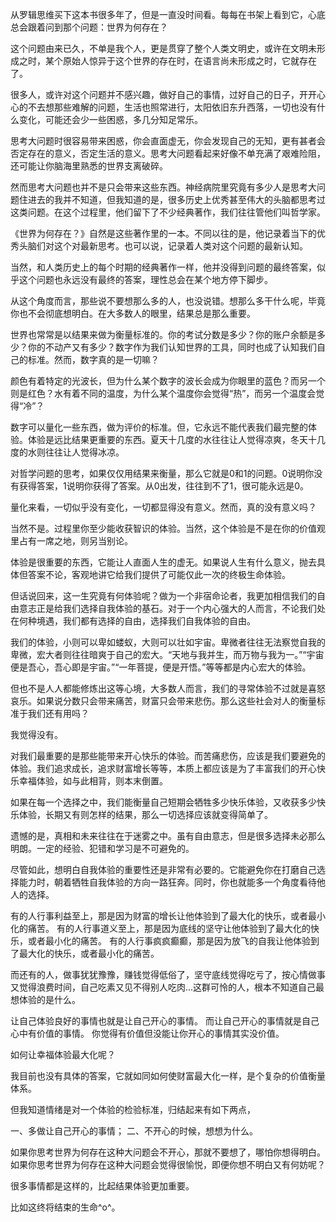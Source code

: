 从罗辑思维买下这本书很多年了，但是一直没时间看。每每在书架上看到它，心底总会跟着问到那个问题：世界为何存在？

这个问题由来已久，不单是我个人，更是贯穿了整个人类文明史，或许在文明未形成之时，某个原始人惊异于这个世界的存在时，在语言尚未形成之时，它就存在了。

很多人，或许对这个问题并不感兴趣，做好自己的事情，过好自己的日子，开开心心的不去想那些难解的问题，生活也照常进行，太阳依旧东升西落，一切也没有什么变化，可能还会少一些困惑，多几分知足常乐。

思考大问题时很容易带来困惑，你会直面虚无，你会发现自己的无知，更有甚者会否定存在的意义，否定生活的意义。思考大问题看起来好像不单充满了艰难险阻，还可能让你脑海里熟悉的世界支离破碎。

然而思考大问题也并不是只会带来这些东西。神经病院里究竟有多少人是思考大问题住进去的我并不知道，但我知道的是，很多历史上优秀甚至伟大的头脑都思考过这类问题。在这个过程里，他们留下了不少经典著作，我们往往管他们叫哲学家。

《世界为何存在？》自然是这些著作里的一本。不同以往的是，他记录着当下的优秀头脑们对这个对最新思考。也可以说，记录着人类对这个问题的最新认知。

当然，和人类历史上的每个时期的经典著作一样，他并没得到问题的最终答案，似乎这个问题也永远没有最终的答案，理性总会在某个地方停下脚步。

从这个角度而言，那些说不要想那么多的人，也没说错。想那么多干什么呢，毕竟你也不会彻底想明白。在大多数人的眼里，结果总是那么重要。

世界也常常是以结果来做为衡量标准的。你的考试分数是多少？你的账户余额是多少？你的不动产又有多少？数字作为我们认知世界的工具，同时也成了认知我们自己的标准。然而，数字真的是一切嘛？

颜色有着特定的光波长，但为什么某个数字的波长会成为你眼里的蓝色？而另一个则是红色？水有着不同的温度，为什么某个温度你会觉得“热”，而另一个温度会觉得“冷”？

数字可以量化一些东西，做为评价的标准。但，它永远不能代表我们最完整的体验。体验是远比结果更重要的东西。夏天十几度的水往往让人觉得凉爽，冬天十几度的水则往往让人觉得冰凉。

对哲学问题的思考，如果仅仅用结果来衡量，那么它就是0和1的问题。0说明你没有获得答案，1说明你获得了答案。从0出发，往往到不了1，很可能永远是0。

量化来看，一切似乎没有变化，一切都显得没有意义。然而，真的没有意义吗？

当然不是。过程里你至少能收获智识的体验。当然，这个体验是不是在你的价值观里占有一席之地，则另当别论。

体验是很重要的东西，它能让人直面人生的虚无。如果说人生有什么意义，抛去具体但答案不论，客观地讲它给我们提供了可能仅此一次的终极生命体验。

但话说回来，这一生究竟有何体验呢？做为一个非宿命论者，我更加相信我们的自由意志正是给我们选择自我体验的基石。对于一个内心强大的人而言，不论我们处在何种境遇，我们都有选择的自由，选择我们自我体验的自由。

我们的体验，小则可以卑如蝼蚁，大则可以壮如宇宙。卑微者往往无法察觉自我的卑微，宏大者则往往暗爽于自己的宏大。“天地与我并生，而万物与我为一。”“宇宙便是吾心，吾心即是宇宙。”“一年菩提，便是开悟。”等等都是内心宏大的体验。

但也不是人人都能修炼出这等心境，大多数人而言，我们的寻常体验不过就是喜怒哀乐。如果说分数只会带来痛苦，财富只会带来悲伤。那么这些社会对人的衡量标准于我们还有用吗？

我觉得没有。

对我们最重要的是那些能带来开心快乐的体验。而苦痛悲伤，应该是我们要避免的体验。我们追求成长，追求财富增长等等，本质上都应该是为了丰富我们的开心快乐幸福体验，如与此相背，则本末倒置。

如果在每一个选择之中，我们能衡量自己短期会牺牲多少快乐体验，又收获多少快乐体验，长期又有则怎样的结果，那么一切选择应该就变得简单了。

遗憾的是，真相和未来往往在于迷雾之中。虽有自由意志，但是很多选择未必那么明朗。一定的经验、犯错和学习是不可避免的。

尽管如此，想明白自我体验的重要性还是非常有必要的。它能避免你在打磨自己选择能力时，朝着牺牲自我体验的方向一路狂奔。同时，你也就能多一个角度看待他人的选择。

有的人行事利益至上，那是因为财富的增长让他体验到了最大化的快乐，或者最小化的痛苦。
有的人行事道义至上，那是因为底线的坚守让他体验到了最大化的快乐，或者最小化的痛苦。
有的人行事疯疯癫癫，那是因为放飞的自我让他体验到了最大化的快乐，或者最小化的痛苦。

而还有的人，做事犹犹豫豫，赚钱觉得低俗了，坚守底线觉得吃亏了，按心情做事又觉得浪费时间，自己吃素又见不得别人吃肉...这群可怜的人，根本不知道自己最想体验的是什么。

让自己体验良好的事情也就是让自己开心的事情。
而让自己开心的事情就是自己心中有价值的事情。
你觉得有价值但没能让你开心的事情其实没价值。

如何让幸福体验最大化呢？

我目前也没有具体的答案，它就如同如何使财富最大化一样，是个复杂的价值衡量体系。

但我知道情绪是对一个体验的检验标准，归结起来有如下两点，

一、多做让自己开心的事情；
二、不开心的时候，想想为什么。

如果你思考世界为何存在这种大问题会不开心，那就不要想了，哪怕你想得明白。
如果你思考世界为何存在这种大问题会觉得很愉悦，即便你想不明白又有何妨呢？

很多事情都是这样的，比起结果体验更加重要。

比如这终将结束的生命^o^。